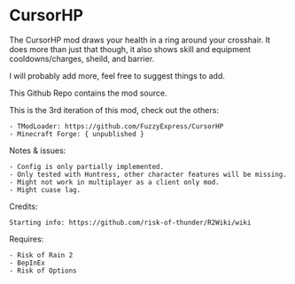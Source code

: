 # CursorHP  

The CursorHP mod draws your health in a ring around your crosshair.
It does more than just that though, it also shows skill and equipment cooldowns/charges, sheild, and barrier.

I will probably add more, feel free to suggest things to add.

This Github Repo contains the mod source.

This is the 3rd iteration of this mod, check out the others:

    - TModLoader: https://github.com/FuzzyExpress/CursorHP
    - Minecraft Forge: { unpublished }

Notes & issues:

    - Config is only partially implemented.
    - Only tested with Huntress, other character features will be missing.
    - Might not work in multiplayer as a client only mod.
    - Might cuase lag.

Credits:

    Starting info: https://github.com/risk-of-thunder/R2Wiki/wiki

Requires:

    - Risk of Rain 2
    - BepInEx
    - Risk of Options


